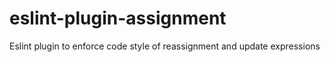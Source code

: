 # eslint-plugin-assignment
Eslint plugin to enforce code style of reassignment and update expressions
